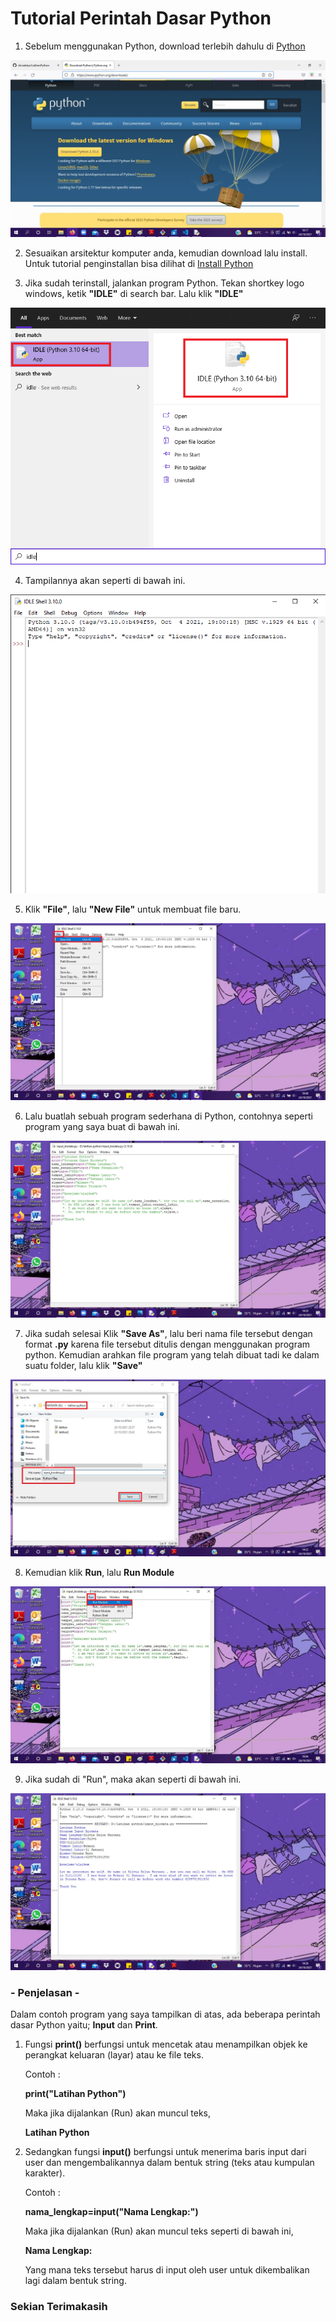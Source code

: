 # Tutorial Perintah Dasar Python


1. Sebelum menggunakan Python, download terlebih dahulu di <a href="https://www.python.org/downloads/">Python</a>

![Gambar 1](screenshot/gambar.jpg)

2. Sesuaikan arsitektur komputer anda, kemudian download lalu install. Untuk tutorial penginstallan bisa dilihat di <a href="https://belajarpython.com/tutorial/instalasi-python">Install Python</a>


3. Jika sudah terinstall, jalankan program Python. Tekan shortkey logo windows, ketik <b>"IDLE"</b> di search bar. Lalu klik <b>"IDLE"</b>

![Gambar 3](screenshot/idle-py6.png)

4. Tampilannya akan seperti di bawah ini.

![Gambar 2](screenshot/idle-py5.png)

5. Klik <b>"File"</b>, lalu <b>"New File"</b> untuk membuat file baru.

![Gambar 4](screenshot/gambar1.jpg)

6. Lalu buatlah sebuah program sederhana di Python, contohnya seperti program yang saya buat di bawah ini.

![Gambar 5](screenshot/idle-py4.jpg)

7. Jika sudah selesai Klik <b>"Save As"</b>, lalu beri nama file tersebut dengan format <b>.py</b> karena file tersebut ditulis dengan menggunakan program python. Kemudian arahkan file program yang telah dibuat tadi ke dalam suatu folder, lalu klik <b>"Save"</b>

![Gambar](screenshot/idle-py.jpg)

8. Kemudian klik <b>Run</b>, lalu <b>Run Module</b>

![Gambar 7](screenshot/idle-py2.jpg)

9. Jika sudah di "Run", maka akan seperti di bawah ini.

![Gambar 6](screenshot/idle-py3.jpg)


<h3>- Penjelasan -</h3>

Dalam contoh program yang saya tampilkan di atas, ada beberapa perintah dasar Python yaitu; <b>Input</b> dan <b>Print</b>. 
1. Fungsi <b>print()</b> berfungsi untuk mencetak atau menampilkan objek ke perangkat keluaran (layar) atau ke file teks. 

    Contoh : 

    <b>print("Latihan Python")</b>

    Maka jika dijalankan (Run) akan muncul teks,

    <b>Latihan Python</b>

2. Sedangkan fungsi <b>input()</b> berfungsi untuk menerima baris input dari user dan mengembalikannya dalam bentuk string (teks atau kumpulan karakter). 

    Contoh :

    <b>nama_lengkap=input("Nama Lengkap:")</b>

    Maka jika dijalankan (Run) akan muncul teks seperti di bawah ini,

    <b>Nama Lengkap:</b> 

    Yang mana teks tersebut harus di input oleh user untuk dikembalikan lagi dalam bentuk string. 






<h3>Sekian Terimakasih</h3>